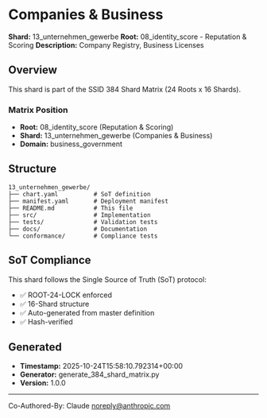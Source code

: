 # Companies & Business

**Shard:** 13_unternehmen_gewerbe
**Root:** 08_identity_score - Reputation & Scoring
**Description:** Company Registry, Business Licenses

## Overview

This shard is part of the SSID 384 Shard Matrix (24 Roots x 16 Shards).

### Matrix Position
- **Root:** 08_identity_score (Reputation & Scoring)
- **Shard:** 13_unternehmen_gewerbe (Companies & Business)
- **Domain:** business_government

## Structure

```
13_unternehmen_gewerbe/
├── chart.yaml          # SoT definition
├── manifest.yaml       # Deployment manifest
├── README.md           # This file
├── src/                # Implementation
├── tests/              # Validation tests
├── docs/               # Documentation
└── conformance/        # Compliance tests
```

## SoT Compliance

This shard follows the Single Source of Truth (SoT) protocol:
- ✅ ROOT-24-LOCK enforced
- ✅ 16-Shard structure
- ✅ Auto-generated from master definition
- ✅ Hash-verified

## Generated

- **Timestamp:** 2025-10-24T15:58:10.792314+00:00
- **Generator:** generate_384_shard_matrix.py
- **Version:** 1.0.0

---

Co-Authored-By: Claude <noreply@anthropic.com>
